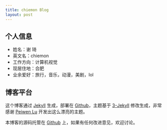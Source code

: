 ```yaml
---
title: chiemon Blog
layout: post
---
```


## 个人信息

- 姓名：谢 琦
- 英文名：chiemon
- 工作方向：计算机视觉
- 现居住地：合肥
- 业余爱好：旅行，音乐，动漫，美剧，lol

## 博客平台

这个博客通过 [Jekyll](http://jekyllrb.com/) 生成，部署在 [Github](https://pages.github.com)，主题基于 [3-Jekyll](https://github.com/P233/3-Jekyll) 修改生成，非常感谢 [Peiwen Lu](https://github.com/P233) 开发出这么漂亮的主题。

本博客的源码托管在 [Github](https://github.com/chiemon/chiemon.github.io) 上，如果有任何改进意见，欢迎讨论。
